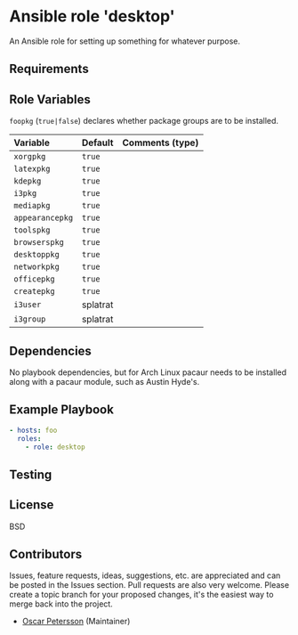 # Ansible role 'desktop'

An Ansible role for setting up something for whatever purpose.

## Requirements

## Role Variables
`foopkg` (`true|false`) declares whether package groups are to be installed.

| Variable                       | Default                          | Comments (type)  |
| :---                           | :---                             | :---             |
|`xorgpkg`| `true` ||
|`latexpkg`| `true` ||
|`kdepkg`| `true`||
|`i3pkg`| `true`||
|`mediapkg`| `true`||
|`appearancepkg`| `true`||
|`toolspkg`| `true`||
|`browserspkg`| `true`||
|`desktoppkg`| `true`||
|`networkpkg`| `true`||
|`officepkg`| `true`||
|`createpkg`| `true`||
|`i3user`| splatrat||
|`i3group`| splatrat||


## Dependencies
No playbook dependencies, but for Arch Linux pacaur needs to be installed along with a pacaur module, such as
Austin Hyde's.

## Example Playbook
```Yaml
- hosts: foo
  roles:
    - role: desktop
```

## Testing

## License

BSD

## Contributors

Issues, feature requests, ideas, suggestions, etc. are appreciated and can be posted in the Issues section. Pull requests are also very welcome. Please create a topic branch for your proposed changes, it's the easiest way to merge back into the project.

- [Oscar Petersson](https://giithub.com/oscpe262/) (Maintainer)
